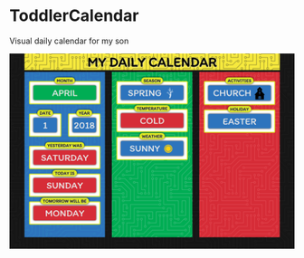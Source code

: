# ToddlerCalendar
Visual daily calendar for my son


![alt text](https://raw.githubusercontent.com/dannylloyd/ToddlerCalendar/master/ToddlerCalendar/Example.png)
